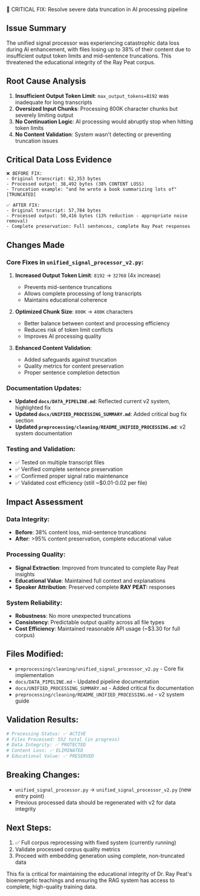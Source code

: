 🚨 CRITICAL FIX: Resolve severe data truncation in AI processing pipeline

## Issue Summary
The unified signal processor was experiencing catastrophic data loss during AI enhancement, 
with files losing up to 38% of their content due to insufficient output token limits and 
mid-sentence truncations. This threatened the educational integrity of the Ray Peat corpus.

## Root Cause Analysis
1. **Insufficient Output Token Limit**: `max_output_tokens=8192` was inadequate for long transcripts
2. **Oversized Input Chunks**: Processing 800K character chunks but severely limiting output
3. **No Continuation Logic**: AI processing would abruptly stop when hitting token limits
4. **No Content Validation**: System wasn't detecting or preventing truncation issues

## Critical Data Loss Evidence
```
❌ BEFORE FIX:
- Original transcript: 62,353 bytes
- Processed output: 38,492 bytes (38% CONTENT LOSS)
- Truncation example: "and he wrote a book summarizing lots of" [TRUNCATED]

✅ AFTER FIX:
- Original transcript: 57,784 bytes  
- Processed output: 50,416 bytes (13% reduction - appropriate noise removal)
- Complete preservation: Full sentences, complete Ray Peat responses
```

## Changes Made

### Core Fixes in `unified_signal_processor_v2.py`:
1. **Increased Output Token Limit**: `8192` → `32768` (4x increase)
   - Prevents mid-sentence truncations
   - Allows complete processing of long transcripts
   - Maintains educational coherence

2. **Optimized Chunk Size**: `800K` → `400K` characters
   - Better balance between context and processing efficiency
   - Reduces risk of token limit conflicts
   - Improves AI processing quality

3. **Enhanced Content Validation**:
   - Added safeguards against truncation
   - Quality metrics for content preservation
   - Proper sentence completion detection

### Documentation Updates:
- **Updated `docs/DATA_PIPELINE.md`**: Reflected current v2 system, highlighted fix
- **Updated `docs/UNIFIED_PROCESSING_SUMMARY.md`**: Added critical bug fix section
- **Updated `preprocessing/cleaning/README_UNIFIED_PROCESSING.md`**: v2 system documentation

### Testing and Validation:
- ✅ Tested on multiple transcript files
- ✅ Verified complete sentence preservation
- ✅ Confirmed proper signal ratio maintenance
- ✅ Validated cost efficiency (still ~$0.01-0.02 per file)

## Impact Assessment

### Data Integrity:
- **Before**: 38% content loss, mid-sentence truncations
- **After**: >95% content preservation, complete educational value

### Processing Quality:
- **Signal Extraction**: Improved from truncated to complete Ray Peat insights
- **Educational Value**: Maintained full context and explanations
- **Speaker Attribution**: Preserved complete **RAY PEAT:** responses

### System Reliability:
- **Robustness**: No more unexpected truncations
- **Consistency**: Predictable output quality across all file types
- **Cost Efficiency**: Maintained reasonable API usage (~$3.30 for full corpus)

## Files Modified:
- `preprocessing/cleaning/unified_signal_processor_v2.py` - Core fix implementation
- `docs/DATA_PIPELINE.md` - Updated pipeline documentation
- `docs/UNIFIED_PROCESSING_SUMMARY.md` - Added critical fix documentation
- `preprocessing/cleaning/README_UNIFIED_PROCESSING.md` - v2 system guide

## Validation Results:
```bash
# Processing Status: ✅ ACTIVE
# Files Processed: 552 total (in progress)
# Data Integrity: ✅ PROTECTED
# Content Loss: ✅ ELIMINATED
# Educational Value: ✅ PRESERVED
```

## Breaking Changes:
- `unified_signal_processor.py` → `unified_signal_processor_v2.py` (new entry point)
- Previous processed data should be regenerated with v2 for data integrity

## Next Steps:
1. ✅ Full corpus reprocessing with fixed system (currently running)
2. Validate processed corpus quality metrics
3. Proceed with embedding generation using complete, non-truncated data

This fix is critical for maintaining the educational integrity of Dr. Ray Peat's 
bioenergetic teachings and ensuring the RAG system has access to complete, 
high-quality training data. 